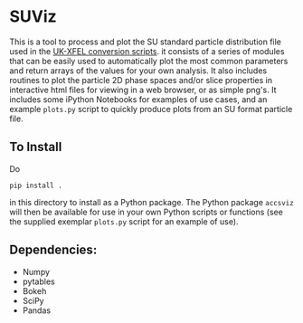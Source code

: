 # SUViz

This is a tool to process and plot the SU standard particle distribution file used in the [UK-XFEL conversion scripts](https://github.com/UKFELs/FXFEL). it consists of a series of modules that can be easily used to automatically plot the most common parameters and return arrays of the values for your own analysis. It also includes routines to plot the particle 2D phase spaces and/or slice properties in interactive html files for viewing in a web browser, or as simple png's. It includes some iPython Notebooks for examples of use cases, and an example `plots.py` script to quickly produce plots from an SU format particle file.

## To Install

Do

```
pip install .
```

in this directory to install as a Python package. The Python package `accsviz` will then be available for use in your own Python scripts or functions (see the supplied exemplar `plots.py` script for an example of use).

## Dependencies:

 - Numpy
 - pytables
 - Bokeh
 - SciPy
 - Pandas

